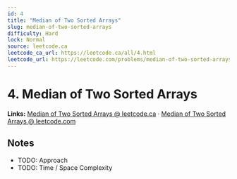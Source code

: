 ```yaml
--- 
id: 4
title: "Median of Two Sorted Arrays"
slug: median-of-two-sorted-arrays
difficulty: Hard
lock: Normal
source: leetcode.ca
leetcode_ca_url: https://leetcode.ca/all/4.html
leetcode_url: https://leetcode.com/problems/median-of-two-sorted-arrays/
---
```


# 4. Median of Two Sorted Arrays

**Links:** [Median of Two Sorted Arrays @ leetcode.ca](https://leetcode.ca/all/4.html) · [Median of Two Sorted Arrays @ leetcode.com](https://leetcode.com/problems/median-of-two-sorted-arrays/)

## Notes
- TODO: Approach
- TODO: Time / Space Complexity
